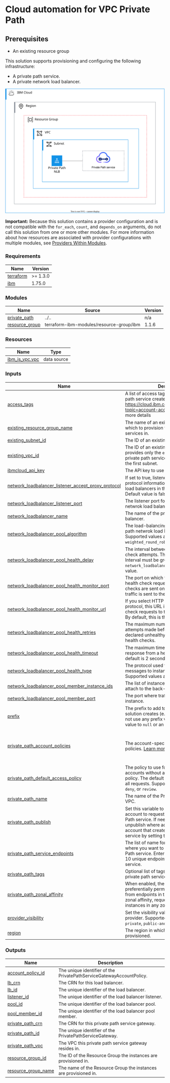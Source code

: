 # Cloud automation for VPC Private Path

## Prerequisites
- An existing resource group

This solution supports provisioning and configuring the following infrastructure:
- A private path service.
- A private network load balancer.

![private-path-deployable-architecture](../../reference-architecture/deployable-architecture-private-path.svg)

**Important:** Because this solution contains a provider configuration and is not compatible with the `for_each`, `count`, and `depends_on` arguments, do not call this solution from one or more other modules. For more information about how resources are associated with provider configurations with multiple modules, see [Providers Within Modules](https://developer.hashicorp.com/terraform/language/modules/develop/providers).

<!-- Below content is automatically populated via pre-commit hook -->
<!-- BEGINNING OF PRE-COMMIT-TERRAFORM DOCS HOOK -->
### Requirements

| Name | Version |
|------|---------|
| <a name="requirement_terraform"></a> [terraform](#requirement\_terraform) | >= 1.3.0 |
| <a name="requirement_ibm"></a> [ibm](#requirement\_ibm) | 1.75.0 |

### Modules

| Name | Source | Version |
|------|--------|---------|
| <a name="module_private_path"></a> [private\_path](#module\_private\_path) | ../.. | n/a |
| <a name="module_resource_group"></a> [resource\_group](#module\_resource\_group) | terraform-ibm-modules/resource-group/ibm | 1.1.6 |

### Resources

| Name | Type |
|------|------|
| [ibm_is_vpc.vpc](https://registry.terraform.io/providers/ibm-cloud/ibm/1.75.0/docs/data-sources/is_vpc) | data source |

### Inputs

| Name | Description | Type | Default | Required |
|------|-------------|------|---------|:--------:|
| <a name="input_access_tags"></a> [access\_tags](#input\_access\_tags) | A list of access tags to apply to the private path service created by the module, see https://cloud.ibm.com/docs/account?topic=account-access-tags-tutorial for more details | `list(string)` | `[]` | no |
| <a name="input_existing_resource_group_name"></a> [existing\_resource\_group\_name](#input\_existing\_resource\_group\_name) | The name of an existing resource group in which to provision the private path services in. | `string` | `"Default"` | no |
| <a name="input_existing_subnet_id"></a> [existing\_subnet\_id](#input\_existing\_subnet\_id) | The ID of an existing subnet. | `string` | `null` | no |
| <a name="input_existing_vpc_id"></a> [existing\_vpc\_id](#input\_existing\_vpc\_id) | The ID of an existing VPC. If the user provides only the `existing_vpc_id` the private path service will be provisioned in the first subnet. | `string` | `null` | no |
| <a name="input_ibmcloud_api_key"></a> [ibmcloud\_api\_key](#input\_ibmcloud\_api\_key) | The API key to use for IBM Cloud. | `string` | n/a | yes |
| <a name="input_network_loadbalancer_listener_accept_proxy_protocol"></a> [network\_loadbalancer\_listener\_accept\_proxy\_protocol](#input\_network\_loadbalancer\_listener\_accept\_proxy\_protocol) | If set to true, listener forwards proxy protocol information that are supported by load balancers in the application family. Default value is false. | `bool` | `false` | no |
| <a name="input_network_loadbalancer_listener_port"></a> [network\_loadbalancer\_listener\_port](#input\_network\_loadbalancer\_listener\_port) | The listener port for the private path netwrok load balancer. | `number` | `80` | no |
| <a name="input_network_loadbalancer_name"></a> [network\_loadbalancer\_name](#input\_network\_loadbalancer\_name) | The name of the private path netwrok load balancer. | `string` | `"pp-nlb"` | no |
| <a name="input_network_loadbalancer_pool_algorithm"></a> [network\_loadbalancer\_pool\_algorithm](#input\_network\_loadbalancer\_pool\_algorithm) | The load-balancing algorithm for private path netwrok load balancer pool members. Supported values are `round_robin` or `weighted_round_robin`. | `string` | `"round_robin"` | no |
| <a name="input_network_loadbalancer_pool_health_delay"></a> [network\_loadbalancer\_pool\_health\_delay](#input\_network\_loadbalancer\_pool\_health\_delay) | The interval between 2 consecutive health check attempts. The default is 5 seconds. Interval must be greater than `network_loadbalancer_pool_health_timeout` value. | `number` | `5` | no |
| <a name="input_network_loadbalancer_pool_health_monitor_port"></a> [network\_loadbalancer\_pool\_health\_monitor\_port](#input\_network\_loadbalancer\_pool\_health\_monitor\_port) | The port on which the load balancer sends health check requests. By default, health checks are sent on the same port where traffic is sent to the instance. | `number` | `80` | no |
| <a name="input_network_loadbalancer_pool_health_monitor_url"></a> [network\_loadbalancer\_pool\_health\_monitor\_url](#input\_network\_loadbalancer\_pool\_health\_monitor\_url) | If you select HTTP as the health check protocol, this URL is used to send health check requests to the instances in the pool. By default, this is the root path `/` | `string` | `"/"` | no |
| <a name="input_network_loadbalancer_pool_health_retries"></a> [network\_loadbalancer\_pool\_health\_retries](#input\_network\_loadbalancer\_pool\_health\_retries) | The maximum number of health check attempts made before an instance is declared unhealthy. The default is 2 failed health checks. | `number` | `2` | no |
| <a name="input_network_loadbalancer_pool_health_timeout"></a> [network\_loadbalancer\_pool\_health\_timeout](#input\_network\_loadbalancer\_pool\_health\_timeout) | The maximum time the system waits for a response from a health check request. The default is 2 seconds. | `number` | `2` | no |
| <a name="input_network_loadbalancer_pool_health_type"></a> [network\_loadbalancer\_pool\_health\_type](#input\_network\_loadbalancer\_pool\_health\_type) | The protocol used to send health check messages to instances in the pool. Supported values are `tcp` or `http`. | `string` | `"tcp"` | no |
| <a name="input_network_loadbalancer_pool_member_instance_ids"></a> [network\_loadbalancer\_pool\_member\_instance\_ids](#input\_network\_loadbalancer\_pool\_member\_instance\_ids) | The list of instance ids that you want to attach to the back-end pool. | `list(string)` | `[]` | no |
| <a name="input_network_loadbalancer_pool_member_port"></a> [network\_loadbalancer\_pool\_member\_port](#input\_network\_loadbalancer\_pool\_member\_port) | The port where traffic is sent to the instance. | `number` | `80` | no |
| <a name="input_prefix"></a> [prefix](#input\_prefix) | The prefix to add to all resources that this solution creates (e.g `prod`, `test`, `dev`). To not use any prefix value, you can set this value to `null` or an empty string. | `string` | n/a | yes |
| <a name="input_private_path_account_policies"></a> [private\_path\_account\_policies](#input\_private\_path\_account\_policies) | The account-specific connection request policies. [Learn more](https://github.com/terraform-ibm-modules/terraform-ibm-vpc-private-path/tree/main/solutions/standard/DA-types.md). | <pre>list(object({<br/>    account       = string<br/>    access_policy = string<br/>  }))</pre> | `[]` | no |
| <a name="input_private_path_default_access_policy"></a> [private\_path\_default\_access\_policy](#input\_private\_path\_default\_access\_policy) | The policy to use for bindings from accounts without an explicit account policy. The default policy is set to Review all requests. Supported options are `permit`, `deny`, or `review`. | `string` | `"review"` | no |
| <a name="input_private_path_name"></a> [private\_path\_name](#input\_private\_path\_name) | The name of the Private Path service for VPC. | `string` | `"private-path"` | no |
| <a name="input_private_path_publish"></a> [private\_path\_publish](#input\_private\_path\_publish) | Set this variable to `true` to allows any account to request access to to the Private Path service. If need be, you can also unpublish where access is restricted to the account that created the Private Path service by setting this variable to `false`. | `bool` | `false` | no |
| <a name="input_private_path_service_endpoints"></a> [private\_path\_service\_endpoints](#input\_private\_path\_service\_endpoints) | The list of name for the service endpoint where you want to connect your Private Path service. Enter a maximum number of 10 unique endpoint names for your service. | `list(string)` | n/a | yes |
| <a name="input_private_path_tags"></a> [private\_path\_tags](#input\_private\_path\_tags) | Optional list of tags to be added to the private path service. | `list(string)` | `[]` | no |
| <a name="input_private_path_zonal_affinity"></a> [private\_path\_zonal\_affinity](#input\_private\_path\_zonal\_affinity) | When enabled, the endpoint service preferentially permits connection requests from endpoints in the same zone. Without zonal affinity, requests are distributed to all instances in any zone. | `bool` | `false` | no |
| <a name="input_provider_visibility"></a> [provider\_visibility](#input\_provider\_visibility) | Set the visibility value for the IBM terraform provider. Supported values are `public`, `private`, `public-and-private`. [Learn more](https://registry.terraform.io/providers/IBM-Cloud/ibm/latest/docs/guides/custom-service-endpoints). | `string` | `"private"` | no |
| <a name="input_region"></a> [region](#input\_region) | The region in which the VPC resources are provisioned. | `string` | `"us-south"` | no |

### Outputs

| Name | Description |
|------|-------------|
| <a name="output_account_policy_id"></a> [account\_policy\_id](#output\_account\_policy\_id) | The unique identifier of the PrivatePathServiceGatewayAccountPolicy. |
| <a name="output_lb_crn"></a> [lb\_crn](#output\_lb\_crn) | The CRN for this load balancer. |
| <a name="output_lb_id"></a> [lb\_id](#output\_lb\_id) | The unique identifier of the load balancer. |
| <a name="output_listener_id"></a> [listener\_id](#output\_listener\_id) | The unique identifier of the load balancer listener. |
| <a name="output_pool_id"></a> [pool\_id](#output\_pool\_id) | The unique identifier of the load balancer pool. |
| <a name="output_pool_member_id"></a> [pool\_member\_id](#output\_pool\_member\_id) | The unique identifier of the load balancer pool member. |
| <a name="output_private_path_crn"></a> [private\_path\_crn](#output\_private\_path\_crn) | The CRN for this private path service gateway. |
| <a name="output_private_path_id"></a> [private\_path\_id](#output\_private\_path\_id) | The unique identifier of the PrivatePathServiceGateway. |
| <a name="output_private_path_vpc"></a> [private\_path\_vpc](#output\_private\_path\_vpc) | The VPC this private path service gateway resides in. |
| <a name="output_resource_group_id"></a> [resource\_group\_id](#output\_resource\_group\_id) | The ID of the Resource Group the instances are provisioned in. |
| <a name="output_resource_group_name"></a> [resource\_group\_name](#output\_resource\_group\_name) | The name of the Resource Group the instances are provisioned in. |
<!-- END OF PRE-COMMIT-TERRAFORM DOCS HOOK -->
